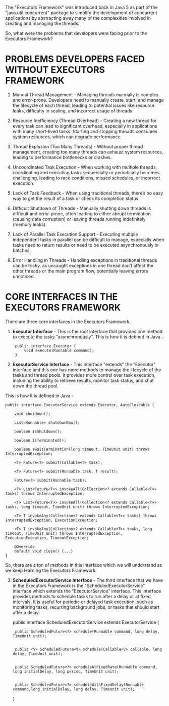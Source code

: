 The "Executors Framework" was introduced back in Java 5 as part of the "java.util.concurrent" package to simplify the development of concurrent applications by abstracting away many of the complexities involved in creating and managing the threads.

So, what were the problems that developers were facing prior to the Executors Framework? 

# PROBLEMS DEVELOPERS FACED WITHOUT EXECUTORS FRAMEWORK

1. Manual Thread Management - Managing threads manually is complex and error-prone. Developers need to manually create, start, and manage the lifecycle of each thread, leading to potential issues like resource leaks, difficulty in scaling, and incorrect usage of threads.

2. Resource Inefficiency (Thread Overhead) - Creating a new thread for every task can lead to significant overhead, especially in applications with many short-lived tasks. Starting and stopping threads consumes system resources, which can degrade performance.

3. Thread Explosion (Too Many Threads) - Without proper thread management, creating too many threads can exhaust system resources, leading to performance bottlenecks or crashes.

4. Uncoordinated Task Execution - When working with multiple threads, coordinating and executing tasks sequentially or periodically becomes challenging, leading to race conditions, missed schedules, or incorrect execution.

5. Lack of Task Feedback - When using traditional threads, there’s no easy way to get the result of a task or check its completion status.

6. Difficult Shutdown of Threads - Manually shutting down threads is difficult and error-prone, often leading to either abrupt termination (causing data corruption) or leaving threads running indefinitely (memory leaks).

7. Lack of Parallel Task Execution Support - Executing multiple independent tasks in parallel can be difficult to manage, especially when tasks need to return results or need to be executed asynchronously in batches.

8. Error Handling in Threads - Handling exceptions in traditional threads can be tricky, as uncaught exceptions in one thread don’t affect the other threads or the main program flow, potentially leaving errors unnoticed.

# CORE INTERFACES IN THE EXECUTORS FRAMEWORK

There are three core interfaces in the Executors Framework.

1. **Executor Interface** - This is the root interface that provides one method to execute the tasks "asynchronously". This is how it is defined in Java - 

        public interface Executor {
            void execute(Runnable command);
        }

2. **ExecutorService Interface** - This interface "extends" the "Executor" interface and this one has more methods to manage the lifecycle of the tasks and thread pools. It provides more control over task execution, including the ability to retrieve results, monitor task status, and shut down the thread pool.

This is how it is defined in Java - 

    public interface ExecutorService extends Executor, AutoCloseable {
    
        void shutdown();

        List<Runnable> shutdownNow();

        boolean isShutdown();

        boolean isTerminated();

        boolean awaitTermination(long timeout, TimeUnit unit) throws InterruptedException;

        <T> Future<T> submit(Callable<T> task);

        <T> Future<T> submit(Runnable task, T result);

        Future<?> submit(Runnable task);

        <T> List<Future<T>> invokeAll(Collection<? extends Callable<T>> tasks) throws InterruptedException;

        <T> List<Future<T>> invokeAll(Collection<? extends Callable<T>> tasks, long timeout, TimeUnit unit) throws InterruptedException;

        <T> T invokeAny(Collection<? extends Callable<T>> tasks) throws InterruptedException, ExecutionException;

        <T> T invokeAny(Collection<? extends Callable<T>> tasks, long timeout, TimeUnit unit) throws InterruptedException, ExecutionException, TimeoutException;
        
        @Override
        default void close() {...}
    }

So, there are a ton of methods in this interface which we will understand as we keep learning the Executors Framework.

3. **ScheduledExecutorService Interface** - The third interface that we have in the Executors Framework is the "ScheduledExecutorService" interface which extends the "ExecutorService" interface. This interface provides methods to schedule tasks to run after a delay or at fixed intervals. It is useful for periodic or delayed task execution, such as monitoring tasks, recurring background jobs, or tasks that should start after a delay.

    public interface ScheduledExecutorService extends ExecutorService {

    
        public ScheduledFuture<?> schedule(Runnable command, long delay, TimeUnit unit);

        
        public <V> ScheduledFuture<V> schedule(Callable<V> callable, long delay, TimeUnit unit);

        
        public ScheduledFuture<?> scheduleAtFixedRate(Runnable command, long initialDelay, long period, TimeUnit unit);

        
        public ScheduledFuture<?> scheduleWithFixedDelay(Runnable command,long initialDelay, long delay, TimeUnit unit);

    }